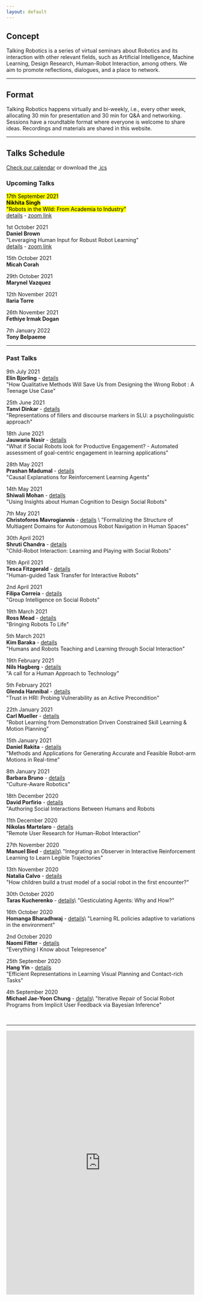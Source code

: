 ```yaml
---
layout: default
---
```


## Concept
Talking Robotics is a series of virtual seminars about Robotics and its interaction with other relevant fields, such as Artificial Intelligence, Machine Learning, Design Research, Human-Robot Interaction, among others. We aim to promote reflections, dialogues, and a place to network.

---

## Format
Talking Robotics happens virtually and bi-weekly, i.e., every other week, allocating 30 min for presentation and 30 min for Q&A and networking. Sessions have a roundtable format where everyone is welcome to share ideas. Recordings and materials are shared in this website.

---

<!--## Support us
Talking Robotics is a volunteer effort lead by us, to create a new virtual community for robotics research, where everyone is welcome Party popper. You can support us by buying a coffee [here](https://buymeacoffee.com/talkingrobotics)  

--- -->

## Talks Schedule
[Check our calendar](https://calendar.google.com/calendar/u/1?cid=dGFsa2luZ3JvYm90aWNzQGdtYWlsLmNvbQ) or download the [.ics](assets/talkingrobotics@gmail.com.ics)


### Upcoming Talks

<mark>17th September 2021</mark>\
**<mark>Nikhita Singh</mark>**\
<mark>"Robots in the Wild: From Academia to Industry"</mark>\
[details](./session_details/nikhita.html) - [zoom link](https://us02web.zoom.us/meeting/register/tZYkcO-hrz4tHtbEiwWo303MGX_T11SucYWn)

1st October 2021\
**Daniel Brown**\
"Leveraging Human Input for Robust Robot Learning"\
[details](./session_details/danielbrown.html) - [zoom link](https://us02web.zoom.us/j/87697561094)

15th October 2021\
**Micah Corah**

29th October 2021\
**Marynel Vazquez** 

12th November 2021\
**Ilaria Torre**

26th November 2021\
**Fethiye Irmak Dogan**

7th January 2022\
**Tony Belpaeme** 

 


<hr />

### Past Talks

9th July 2021\
**Elin Bjorling** - [details](./session_details/elin.html)\
"How Qualitative Methods Will Save Us from Designing the Wrong Robot : A Teenage Use Case"


25th June 2021\
**Tanvi Dinkar** - [details](./session_details/tanvi.html)\
"Representations of fillers and discourse markers in SLU: a psycholinguistic approach"


18th June 2021\
**Jauwaria Nasir** - [details](./session_details/jauwairia.html)\
"What if Social Robots look for Productive Engagement? -
Automated assessment of goal-centric engagement in learning applications"


28th May 2021\
**Prashan Madumal** - [details](./session_details/prashan.html)\
"Causal Explanations for Reinforcement Learning Agents"



14th May 2021\
**Shiwali Mohan** - [details](./session_details/shiwali.html)\
"Using Insights about Human Cognition to Design Social Robots"


7th May 2021\
**Christoforos Mavrogiannis** - [details](./session_details/christoforos.html) \ 
"Formalizing the Structure of Multiagent Domains for Autonomous Robot Navigation in Human Spaces"


30th April 2021\
**Shruti Chandra** - [details](./session_details/shruti.html)\
"Child-Robot Interaction: Learning and Playing with Social Robots"


16th April 2021\
**Tesca  Fitzgerald** - [details](./session_details/tesca.html)\
"Human-guided Task Transfer for Interactive Robots"


2nd April 2021\
**Filipa Correia** - [details](./session_details/filipa.html)\
"Group Intelligence on Social Robots"


19th March 2021\
**Ross Mead** - [details](./session_details/ross.html)\
"Bringing Robots To Life"


5th March 2021\
**Kim Baraka** - [details](./session_details/kim.html)\
"Humans and Robots Teaching and Learning through Social Interaction"


19th February 2021\
**Nils Hagberg** - [details](./session_details/nils.html)\
"A call for a Human Approach to Technology"
 

5th February 2021\
**Glenda Hannibal** - [details](./session_details/glenda.html)\
"Trust in HRI: Probing Vulnerability as an Active Precondition"
 

22th January 2021\
**Carl Mueller** - [details](./session_details/carl.html)\
"Robot Learning from Demonstration Driven Constrained Skill Learning & Motion Planning"


15th January 2021\
**Daniel Rakita** - [details](./session_details/daniel.html)\
"Methods and Applications for Generating Accurate and Feasible Robot-arm Motions in Real-time"


8th January 2021\
**Barbara Bruno** - [details](./session_details/barbara.html)\
"Culture-Aware Robotics"


18th December 2020\
**David Porfirio** - [details](./session_details/david.html)\
"Authoring Social Interactions Between Humans and Robots


11th December 2020\
**Nikolas Martelaro** - [details](./session_details/nikolas.html)\
"Remote User Research for Human-Robot Interaction"


27th November 2020\
**Manuel Bied** - [details](./session_details/manuel.html)\ 
"Integrating an Observer in Interactive Reinforcement Learning to Learn Legible Trajectories"


13th November 2020\
**Natalia Calvo** - [details](./session_details/natalia.html)\
"How children build a trust model of a social robot in the first encounter?"


30th October 2020\
**Taras Kucherenko** - [details](./session_details/taras.html)\ 
"Gesticulating Agents: Why and How?"


16th October 2020\
**Homanga Bharadhwaj** - [details](./session_details/homanga.html)\ 
"Learning RL policies adaptive to variations in the environment"


2nd October 2020\
**Naomi Fitter** - [details](./session_details/naomi.html)\
"Everything I Know about Telepresence"


25th September 2020\
**Hang Yin** - [details](./session_details/hang.html)\
"Efficient Representations in Learning Visual Planning and Contact-rich Tasks"


4th September 2020\
**Michael Jae-Yoon Chung** - [details](./session_details/mike.html)\ 
"Iterative Repair of Social Robot Programs from Implicit User Feedback via Bayesian Inference"









<br />





<!--<iframe width="560" height="315" src="https://www.youtube.com/embed/5qap5aO4i9A" frameborder="0" allow="accelerometer; autoplay; encrypted-media; gyroscope; picture-in-picture" allowfullscreen></iframe>-->
    

---

<iframe src="https://docs.google.com/forms/d/e/1FAIpQLScLvZgBNdJPySiHizLnQPhOtnB6ud8IL1FWHvrZgij6RQ19uA/viewform?embedded=true" width="500" height="700" frameborder="0" marginheight="0" marginwidth="0">Loading…</iframe>
